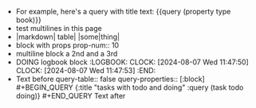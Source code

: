- For example, here's a query with title text:
{{query (property type book)}}
- test multilines in this page
- |markdown| table|
  |some|thing|
- block with props
  prop-num:: 10
- multiline block
  a 2nd
  and a 3rd
- DOING logbook block
  :LOGBOOK:
  CLOCK: [2024-08-07 Wed 11:47:50]
  CLOCK: [2024-08-07 Wed 11:47:53]
  :END:
- Text before
  query-table:: false
  query-properties:: [:block]
  #+BEGIN_QUERY
  {:title "tasks with todo and doing"
  :query (task todo doing)}
  #+END_QUERY
  Text after
